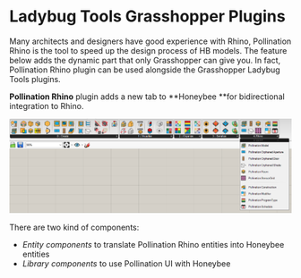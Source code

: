 # Ladybug Tools Grasshopper Plugins

Many architects and designers have good experience with Rhino, Pollination Rhino is the tool to speed up the design process of HB models. The feature below adds the dynamic part that only Grasshopper can give you. In fact, Pollination Rhino plugin can be used alongside the Grasshopper Ladybug Tools plugins.

**Pollination Rhino** plugin adds a new tab to \*\*Honeybee \*\*for bidirectional integration to Rhino.

![](<../../../.gitbook/assets/image (116).png>)

There are two kind of components:

* _Entity components_ to translate Pollination Rhino entities into Honeybee entities
* _Library components_ to use Pollination UI with Honeybee
